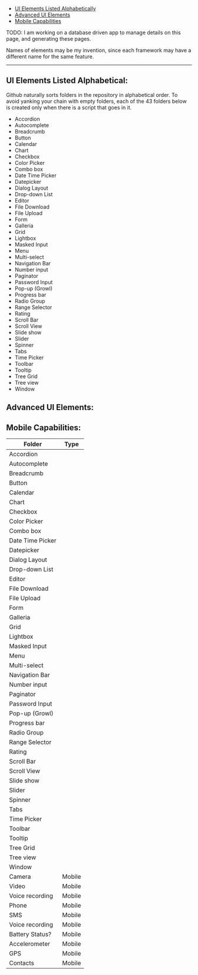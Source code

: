 * <a href="#Alphabetically"> UI Elements Listed Alphabetically</a>
* <a href="#AdvancedUIFeatures"> Advanced UI Elements</a>
* <a href="#MobileCapabilities"> Mobile Capabilities</a>

TODO: I am working on a database driven app to manage details on this page, and generating these pages.

Names of elements may be my invention, since each framework may have a different name for the same feature.

<hr />

## <a name="Alphabetically"></a> UI Elements Listed Alphabetical:

Github naturally sorts folders in the repository in alphabetical order.
To avoid yanking your chain with empty folders, each of the 43 folders below
is created only when there is a script that goes in it.

*	Accordion
*	Autocomplete
*	Breadcrumb
*	Button
*	Calendar
*	Chart
*	Checkbox
*	Color Picker
*	Combo box
*	Date Time Picker
*	Datepicker
*	Dialog Layout
*	Drop-down List
*	Editor
*	File Download
*	File Upload
*	Form
*	Galleria
*	Grid
*	Lightbox
*	Masked Input
*	Menu
*	Multi-select
*	Navigation Bar
*	Number input
*	Paginator
*	Password Input
*	Pop-up (Growl)
*	Progress bar
*	Radio Group
*	Range Selector
*	Rating
*	Scroll Bar
*	Scroll View
*	Slide show
*	Slider
*	Spinner
*	Tabs
*	Time Picker
*	Toolbar
*	Tooltip
*	Tree Grid
*	Tree view
*	Window

## <a name="AdvancedUIFeatures"></a> Advanced UI Elements:
 
 
## <a name="MobileCapabilities"></a> Mobile Capabilities:
|	Folder	|	Type	|
|	---------	|	------	|
|	Accordion	|		|
|	Autocomplete	|		|
|	Breadcrumb	|		|
|	Button	|		|
|	Calendar	|		|
|	Chart	|		|
|	Checkbox	|		|
|	Color Picker	|		|
|	Combo box	|		|
|	Date Time Picker	|		|
|	Datepicker	|		|
|	Dialog Layout	|		|
|	Drop-down List	|		|
|	Editor	|		|
|	File Download	|		|
|	File Upload	|		|
|	Form	|		|
|	Galleria	|		|
|	Grid	|		|
|	Lightbox	|		|
|	Masked Input	|		|
|	Menu	|		|
|	Multi-select	|		|
|	Navigation Bar	|		|
|	Number input	|		|
|	Paginator	|		|
|	Password Input	|		|
|	Pop-up (Growl)	|		|
|	Progress bar	|		|
|	Radio Group	|		|
|	Range Selector	|		|
|	Rating	|		|
|	Scroll Bar	|		|
|	Scroll View	|		|
|	Slide show	|		|
|	Slider	|		|
|	Spinner	|		|
|	Tabs	|		|
|	Time Picker	|		|
|	Toolbar	|		|
|	Tooltip	|		|
|	Tree Grid	|		|
|	Tree view	|		|
|	Window	|		|
|	Camera	|	Mobile	|
|	Video	|	Mobile	|
|	Voice recording	|	Mobile	|
|	Phone	|	Mobile	|
|	SMS	|	Mobile	|
|	Voice recording	|	Mobile	|
|	Battery Status?	|	Mobile	|
|	Accelerometer	|	Mobile	|
|	GPS	|	Mobile	|
|	Contacts	|	Mobile	|
